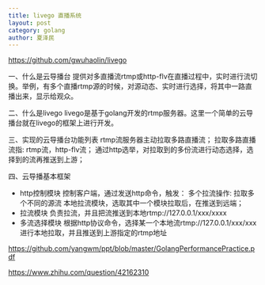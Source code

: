```yaml
---
title: livego 直播系统
layout: post
category: golang
author: 夏泽民
---
```

https://github.com/gwuhaolin/livego

一、什么是云导播台
提供对多直播流rtmp或http-flv在直播过程中，实时进行流切换。举例，有多个直播rtmp源的时候，对源动态、实时进行选择，将其中一路直播出来，显示给观众。

二、什么是livego
livego是基于golang开发的rtmp服务器。这里一个简单的云导播台就在livego的框架上进行开发。

三、实现的云导播台功能列表
rtmp流服务器主动拉取多路直播流；
拉取多路直播流指: rtmp流，http-flv流；
通过http选举，对拉取到的多份流进行动态选择，选择到的流再推送到上游；

四、云导播基本框架
* http控制模块
控制客户端，通过发送http命令，触发：
多个拉流操作: 拉取多个不同的源流
本地拉流模块，选取其中一个模块拉取后，在推送到远端；
* 拉流模块
负责拉流，并且把流推送到本地rtmp://127.0.0.1/xxx/xxxx
* 多流选择模块
根据http协议命令，选择某一个本地流rtmp://127.0.0.1/xxx/xxx进行本地拉取，并且推送到上游指定的rtmp地址
<!-- more -->

https://github.com/yangwm/ppt/blob/master/GolangPerformancePractice.pdf

https://www.zhihu.com/question/42162310

